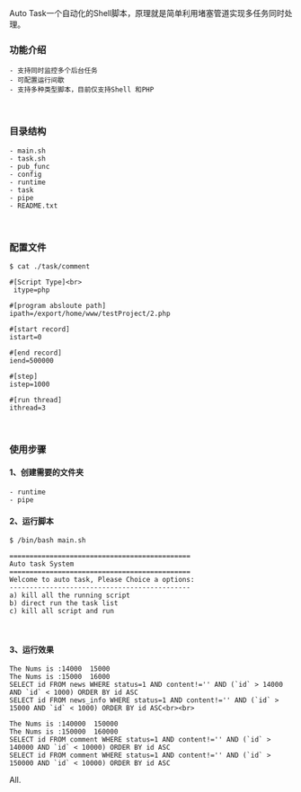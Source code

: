 Auto Task一个自动化的Shell脚本，原理就是简单利用堵塞管道实现多任务同时处理。

### 功能介绍

    - 支持同时监控多个后台任务
    - 可配置运行间歇
    - 支持多种类型脚本，目前仅支持Shell 和PHP
   

<br>

### 目录结构

    - main.sh  
    - task.sh
    - pub_func  
    - config    
    - runtime   
    - task      
    - pipe      
    - README.txt

<br>

### 配置文件

``$ cat ./task/comment``

    #[Script Type]<br>
     itype=php

    #[program absloute path]
    ipath=/export/home/www/testProject/2.php

    #[start record]
    istart=0

    #[end record]
    iend=500000

    #[step]
    istep=1000

    #[run thread]
    ithread=3
    
    


<br>

### 使用步骤

#### 1、创建需要的文件夹
    - runtime
    - pipe


#### 2、运行脚本

``$ /bin/bash main.sh``

    =============================================
    Auto task System
    =============================================
    Welcome to auto task, Please Choice a options:
    ---------------------------------------------
    a) kill all the running script
    b) direct run the task list
    c) kill all script and run



<br>

#### 3、运行效果

```
The Nums is :14000  15000
The Nums is :15000  16000
SELECT id FROM news WHERE status=1 AND content!='' AND (`id` > 14000 AND `id` < 1000) ORDER BY id ASC
SELECT id FROM news_info WHERE status=1 AND content!='' AND (`id` > 15000 AND `id` < 1000) ORDER BY id ASC<br><br>

The Nums is :140000  150000
The Nums is :150000  160000
SELECT id FROM comment WHERE status=1 AND content!='' AND (`id` > 140000 AND `id` < 10000) ORDER BY id ASC
SELECT id FROM comment WHERE status=1 AND content!='' AND (`id` > 150000 AND `id` < 10000) ORDER BY id ASC
```

All.
